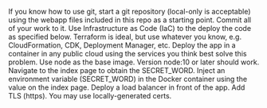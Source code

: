 If you know how to use git, start a git repository (local-only is acceptable) using the webapp files included in this repo as a starting point. Commit all of your work to it.
Use Infrastructure as Code (IaC) to the deploy the code as specified below.
Terraform is ideal, but use whatever you know, e.g. CloudFormation, CDK, Deployment Manager, etc.
Deploy the app in a container in any public cloud using the services you think best solve this problem.
Use node as the base image. Version node:10 or later should work.
Navigate to the index page to obtain the SECRET_WORD.
Inject an environment variable (SECRET_WORD) in the Docker container using the value on the index page.
Deploy a load balancer in front of the app.
Add TLS (https). You may use locally-generated certs.